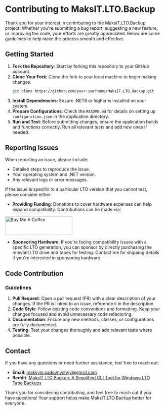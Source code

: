 # Contributing to MaksIT.LTO.Backup

Thank you for your interest in contributing to the MaksIT.LTO.Backup project! Whether you're submitting a bug report, suggesting a new feature, or improving the code, your efforts are greatly appreciated. Below are some guidelines to help make the process smooth and effective.

## Getting Started

1. **Fork the Repository**: Start by forking this repository to your GitHub account.
2. **Clone Your Fork**: Clone the fork to your local machine to begin making changes.
   ```bash
   git clone https://github.com/your-username/MaksIT.LTO.Backup.git
   ```
3. **Install Dependencies**: Ensure .NET8 or higher is installed on your system.
4. **Prepare Configurations**: Check the `README.md` for details on setting up `configuration.json` in the application directory.
5. **Run and Test**: Before submitting changes, ensure the application builds and functions correctly. Run all relevant tests and add new ones if needed.

## Reporting Issues

When reporting an issue, please include:
- Detailed steps to reproduce the issue.
- Your operating system and .NET version.
- Any relevant logs or error messages.

If the issue is specific to a particular LTO version that you cannot test, please consider either:
- **Providing Funding**: Donations to cover hardware expenses can help expand compatibility. Contributions can be made via:

<a href="https://www.buymeacoffee.com/maksitcom" target="_blank">
    <img src="https://cdn.buymeacoffee.com/buttons/v2/default-yellow.png" alt="Buy Me A Coffee" style="height: 60px; width: 217px;">
</a>

- **Sponsoring Hardware**: If you're facing compatibility issues with a specific LTO generation, you can sponsor by directly purchasing the relevant LTO drive and tapes for testing. Contact me for shipping details if you're interested in sponsoring hardware.

## Code Contribution

### Guidelines

1. **Pull Request**: Open a pull request (PR) with a clear description of your changes. If the PR is linked to an issue, reference it in the description.
2. **Code Style**: Follow existing code conventions and formatting. Keep your changes focused and avoid unnecessary code refactoring.
3. **Documentation**: Ensure any new methods, classes, or configurations are fully documented.
4. **Testing**: Test your changes thoroughly and add relevant tests where possible.

## Contact

If you have any questions or need further assistance, feel free to reach out:

- **Email**: [maksym.sadovnychyy@gmail.com](mailto:maksym.sadovnychyy@gmail.com)
- **Reddit**: [MaksIT.LTO.Backup: A Simplified CLI Tool for Windows LTO Tape Backups](https://www.reddit.com/r/MaksIT/comments/1ghgbx5/maksitltobackup_a_simplified_cli_tool_for_windows/?utm_source=share&utm_medium=web3x&utm_name=web3xcss&utm_term=1&utm_content=share_button)

Thank you for considering contributing, and feel free to reach out if you have questions! Your support helps make MaksIT.LTO.Backup better for everyone.
